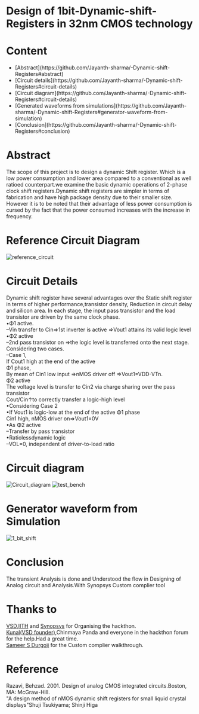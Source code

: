 # Design of 1bit-Dynamic-shift-Registers in 32nm CMOS technology
# Content
<ul>
<li>[Abstract](https://github.com/Jayanth-sharma/-Dynamic-shift-Registers#abstract)</li>
<li>[Circuit details](https://github.com/Jayanth-sharma/-Dynamic-shift-Registers#circuit-details)</li>
<li>[Circuit diagram](https://github.com/Jayanth-sharma/-Dynamic-shift-Registers#circuit-details)</li>
<li>[Generated waveforms from simulations](https://github.com/Jayanth-sharma/-Dynamic-shift-Registers#generator-waveform-from-simulation)</li>
<li>[Conclusion](https://github.com/Jayanth-sharma/-Dynamic-shift-Registers#conclusion)</li>
</ul>

# Abstract
The scope of this project  is to design a dynamic Shift register. Which is a low power consumption and lower area compared to a conventional as well ratioed counterpart.we examine the basic dynamic operations of 2-phase clock shift registers.Dynamic shift registers are simpler in terms of fabrication and have high package density due to their smaller size. However it is to be noted that their advantage of less power consumption is cursed by the fact that the power consumed increases with the increase in frequency. 

# Reference Circuit Diagram
  ![reference_circuit](https://user-images.githubusercontent.com/53760504/156198052-de9f242b-c43e-4dfb-8b4e-60544b7c3d5b.jpg)
#  Circuit Details
Dynamic shift register have several advantages over the Static shift register in terms of higher performance,transistor density, Reduction in circuit delay and silicon area. In each stage, the input pass transistor and the load transistor are driven by the same clock phase.<br />
•Φ1 active.<br />
–Vin transfer to Cin⇒1st inverter is active ⇒Vout1 attains its valid logic level<br />
•Φ2 active <br />
–2nd pass transistor on ⇒the logic level is transferred onto the next stage.<br />
Considering two cases.<br />
–Case 1, <br />
If Cout1 high at the end of the active<br />
Φ1 phase,  <br />
By mean of Cin1 low input ⇒nMOS driver off ⇒Vout1=VDD-VTn.<br />
Φ2 active<br />
The voltage level is transfer to Cin2 via charge sharing over the pass transistor<br />
Cout/Cin↑to correctly transfer a logic-high level<br />
•Considering Case 2<br />
•If Vout1 is logic-low at the end of the active Φ1 phase<br />
Cin1 high, nMOS driver on⇒Vout1=0V<br />
•As Φ2 active<br />
–Transfer by pass transistor<br />
•Ratiolessdynamic logic<br />
–VOL=0, independent of driver-to-load ratio<br />

# Circuit diagram 

![Circuit_diagram](https://user-images.githubusercontent.com/53760504/156196717-b750c060-27c0-41a2-ad17-febf66137ce1.jpg)
![test_bench](https://user-images.githubusercontent.com/53760504/156196870-4c069a84-e2fb-460e-aefd-7e951560e1ac.jpg)

#  Generator waveform from Simulation
![1_bit_shift](https://user-images.githubusercontent.com/53760504/156197016-23d56d55-cd0e-41ec-a480-8c68781aeeae.jpg)

#  Conclusion 
The transient Analysis is done and Understood the flow in Designing of Analog circuit and Analysis.With Synopsys Custom complier tool
# Thanks to 
[VSD](https://www.vlsisystemdesign.com/basic_courses/),[IITH](https://www.iith.ac.in/events/2022/02/15/Cloud-Based-Analog-IC-Design-Hackathon/) and [Synopsys](https://www.synopsys.com/) for Organising the hackthon.<br />
[Kunal(VSD founder)](https://github.com/kunalg123),Chinmaya Panda and everyone in the hackthon forum for the help.Had a great time.<br />
[Sameer S Durgoji](https://github.com/SameerSDurgoji) for the Custom complier walkthrough.

# Reference
Razavi, Behzad. 2001. Design of analog CMOS integrated circuits.Boston, MA: McGraw-Hill.<br />
"A design method of nMOS dynamic shift registers for small liquid crystal displays"Shuji Tsukiyama; Shinji Higa
